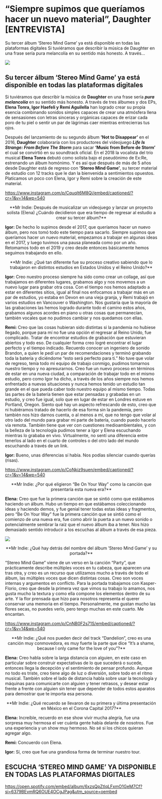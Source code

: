 # “Siempre supimos que queríamos hacer un nuevo material”, Daughter [ENTREVISTA]

Su tercer álbum ‘Stereo Mind Game’ ya está disponible en todas las plataformas digitales Si tuviéramos que describir la música de Daughter en una frase sería pura melancolía en su sentido más honesto. A través...

<img src="/Images/Marika Kochiashvili/Daughter-photo-3-by-Marika-Kochiashvili.jpeg">

## Su tercer álbum ‘Stereo Mind Game’ ya está disponible en todas las plataformas digitales

Si tuviéramos que describir la música de **Daughter** en una frase sería ***pura melancolía*** en su sentido más honesto. A través de tres álbumes y dos EPs, **Elena Tonra, Igor Haefeli y Remi Aguilella** han logrado crear su propia esencia combinando sonidos simples capaces de crear una atmósfera llena de sensasiones con letras sinceras y orgánicas capaces de erizar cada poro de tu piel o sentir un par de lágrimas caer mientras entrecierras tus ojos.

Después del lanzamiento de su segundo álbum **’Not to Disappear’** en el 2016, **Daughter** colaboraría con los productores del videojuego ***Life Is Strange: From Before The Storm*** para sacar **‘Music from Before de Storm’** el cual se convirtió en su soundtrack oficial. En el 2018 la vocalista del trío musical **Elena Tonra** debutó como solista bajo el pseudónimo de Ex:Re, estrenando un álbum homónimo. Y es así que después de más de 5 años desde Daughter está de regreso con **’Stereo Mind Game’**, su tercer material de estudio con 12 tracks que le dan la bienvenida a sentimientos opuestos. Platicamos un poco con Elena, Igor y Remi sobre la creación de este material. 

https://www.instagram.com/p/Cquqlt6M8Qj/embed/captioned/?cr=1&v=14&wp=540

<p align="center">
**Mr Indie: Después de musicalizar un videojuego y lanzar un proyecto solista (Elena) ¿Cuándo decidieron que era tiempo de regresar al estudio a crear su tercer álbum?**
</p>

**Igor:** De hecho lo supimos desde el 2017, que queríamos hacer un nuevo álbum, pero nos tomó todo este tiempo para sacarlo. Siempre supimos que queríamos hacer un nuevo material, empezamos a trabajar en algunas ideas en el 2017, y luego tuvimos una pausa planeada como por un año. Retomamos todo en el 2019 y creo desde entonces básicamente hemos seguimos trabajando en ello. 

<p align="center">
**Mr Indie: ¿Qué tan diferente fue su proceso creativo sabiendo que lo trabajaron en distintos estudios en Estados Unidos y el Reino Unido?**
</p>

**Igor:** Creo nuestro proceso siempre ha sido como crear un collage, así que trabajamos en diferentes lugares, grabamos algo y nos movemos a un nuevo lugar para grabar otra cosa. Con el tiempo nos hemos adaptado a estar en diferentes sitios, igual al final nos enfocamos a trabajar más en un par de estudios, yo estaba en Devon en una vieja granja, y Remi trabajó en varios estudios en Vancouver o Washington. Nos gustaría que la mayoría de las grabaciones las hemos logrado durante todo el camino estos años, grabamos algunos acordes en piano u otras cosas que permanecían, también vocales que no pudimos cambiar y nos quedamos con ellas. 

**Remi:** Creo que las cosas hubieran sido distintas si la pandemia no hubiese llegado, porque para mí no fue una opción el regresar al Reino Unido, fue complicado. Tratar de encontrar estudios de grabación que estuvieran abiertos y todo eso. De cualquier forma creo logré encontrar el lugar perfecto y el tiempo indicado. Recuerdo conocer un ingeniero de sonido Brandon, a quien le pedí un par de recomendaciones y terminó grabando toda la batería y diciéndome “esto será perfecto para ti.” No tuve que volar de regreso, tenía todo mi equipo de trabajo conmigo, pudimos tomarnos nuestro tiempo y no apresurarnos. Creo fue un nuevo proceso en términos de estar en una nueva ciudad, a comparación de trabajar todo en el mismo estudio, pero como Igor ha dicho, a través de los años siempre nos hemos enfrentado a nuevas situaciones y nunca hemos tenido un estudio tan grande en el que pueda caber todo nuestro equipo al mismo tiempo. Todas las partes de la batería tienen que estar pensadas y grabadas en un estudio, y creo fue igual, solo que en lugar de estar en Londres estuve en Portland, Oregon. Siento qué hay un aspecto refrescando de esto, creo que ni hubiéramos tratado de hacerlo de esa forma sin la pandemia, pero también nos hizo darnos cuenta, o al menos a mí, que no tengo que volar al otro lado del mundo para grabar mi parte de batería, cuando puedo hacerlo vía remota. También tiene que ver con cuestiones medioambientales, y con la belleza de la tecnología pudimos tener a Igor y Elena escuchando mientras lo grababa en vivo. Virtualmente, no sentí una diferencia entre tenerlos al lado en el cuarto de controles o del otro lado del mundo escuchando a través de un link.

**Igor:** Bueno, unas diferencias sí había. Nos podías silenciar cuando querías (risas). 

https://www.instagram.com/p/CoNkiz9suen/embed/captioned/?cr=1&v=14&wp=540

<p align="center">
**Mr Indie: ¿Por qué eligieron “Be On Your Way” como la canción que presentaría esta nueva era?**
</p>

**Elena:** Creo que fue la primera canción que se sintió como que estábamos haciendo un álbum. Hubo un tiempo en que estábamos coleccionando ideas y haciendo demos, y fue genial tener todas estas ideas y fragmentos, pero “Be On Your Way” fue la primera canción que se sintió como el comienzo de una nueva era, fue como abrir la puerta a un nuevo sonido o potencialmente sembrar la raíz que el nuevo álbum iba a tener. Nos hizo demasiado sentido introducir a los escuchas al álbum a través de esa pieza. 

[<img src="https://i.ytimg.com/vi/6GDzvjRRIkY/maxresdefault.jpg">](https://www.youtube.com/watch?v=6GDzvjRRIkY)

<p align="center">
**Mr Indie: ¿Qué hay detrás del nombre del álbum ’Stereo Mind Game’ y su portada?**
</p>

“Stereo Mind Game” viene de un verso en la canción “Party”, que prácticamente describe múltiples voces en tu cabeza, que aparecen una tras otra, y creo es un recurso que utilizamos mucho a través de todo el álbum, las múltiples voces que dicen distintas cosas. Creo son voces internas y argumentos en conflicto. Para la portada trabajamos con Kasper-Florio, creo que desde la primera vez que vimos su trabajo lo amamos, nos gusta mucho la textura y como ella compone los elementos dentro de su arte. Y la flor prensada que hizo para nosotros representa el querer conservar una memoria en el tiempo. Personalmente, me gustan mucho las flores secas, no puedes verlo, pero tengo muchas en este cuarto. Me encantan.

https://www.instagram.com/p/CnNB0F2s71S/embed/captioned/?cr=1&v=14&wp=540

<p align="center">
**Mr Indie: ¿Qué nos pueden decir del track “Dandelion”, creo es una canción muy conmovedora, es muy fuerte la parte que dice “It’s a shame, because I only came for the love of you”?**
</p>

**Elena:** Creo habla sobre la larga distancia con alguien, en este caso en particular sobre construir expectativas de lo que sucederá o sucede, entonces llega la decepción y el sentimiento de pensar profundo. Aunque no todo es triste, creo tiene algo de luz o diversión, sobre todo en el ritmo musical. También sobre el lado de distancia habla sobre usar la tecnología y máquinas para comunicarte con alguien y tener retrasos, y desear estar frente a frente con alguien sin tener que depender de todos estos aparatos para demostrar que te importa esa persona.

<p align="center">
**Mr Indie: ¿Qué recuerdo se llevaron de su primera y última presentación en México en el Corona Capital 2017?**
</p>

**Elena:** Increíble, recuerdo en ese show vivir mucha alegría, fue una sorpresa muy hermosa el ver cuánta gente había delante de nosotros. Fue una experiencia y un show muy hermoso. No sé si los chicos quieran agregar algo.

**Remi:** Concuerdo con Elena.

**Igor:** Sí, creo que fue una grandiosa forma de terminar nuestro tour.

## ESCUCHA ‘STEREO MIND GAME’ YA DISPONIBLE EN TODAS LAS PLATAFORMAS DIGITALES

https://open.spotify.com/embed/album/6xzsQpZtlqLFxmO1GeM7Cf?si=6379BEvmRQ6OUE4OCgJPag&utm_source=oembed

